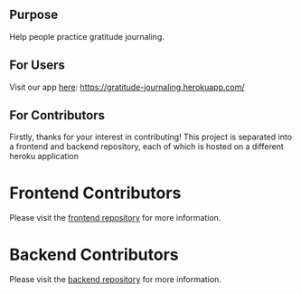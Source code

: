 <!--

**Here are some ideas to get you started:**

🙋‍♀️ A short introduction - what is your organization all about?
🌈 Contribution guidelines - how can the community get involved?
👩‍💻 Useful resources - where can the community find your docs? Is there anything else the community should know?
🍿 Fun facts - what does your team eat for breakfast?
🧙 Remember, you can do mighty things with the power of [Markdown](https://docs.github.com/github/writing-on-github/getting-started-with-writing-and-formatting-on-github/basic-writing-and-formatting-syntax)
-->

## Purpose
Help people practice gratitude journaling.

## For Users
Visit our app [here](https://gratitude-journaling.herokuapp.com/): https://gratitude-journaling.herokuapp.com/ 

## For Contributors
Firstly, thanks for your interest in contributing! 
This project is separated into a frontend and backend repository, each of which is hosted on a different heroku application

# Frontend Contributors
Please visit the [frontend repository](https://github.com/Gamified-Gratitude-Journaling/gratitudeJournalingFrontend) for more information.

# Backend Contributors
Please visit the [backend repository](https://github.com/Gamified-Gratitude-Journaling/gratitudeJournalingBackend) for more information. 
